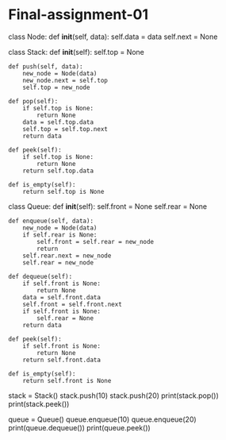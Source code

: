 # Final-assignment-01
class Node:
    def __init__(self, data):
        self.data = data
        self.next = None

class Stack:
    def __init__(self):
        self.top = None

    def push(self, data):
        new_node = Node(data)
        new_node.next = self.top
        self.top = new_node

    def pop(self):
        if self.top is None:
            return None
        data = self.top.data
        self.top = self.top.next
        return data

    def peek(self):
        if self.top is None:
            return None
        return self.top.data

    def is_empty(self):
        return self.top is None

class Queue:
    def __init__(self):
        self.front = None
        self.rear = None

    def enqueue(self, data):
        new_node = Node(data)
        if self.rear is None:
            self.front = self.rear = new_node
            return
        self.rear.next = new_node
        self.rear = new_node

    def dequeue(self):
        if self.front is None:
            return None
        data = self.front.data
        self.front = self.front.next
        if self.front is None:
            self.rear = None
        return data

    def peek(self):
        if self.front is None:
            return None
        return self.front.data

    def is_empty(self):
        return self.front is None
stack = Stack()
stack.push(10)
stack.push(20)
print(stack.pop())
print(stack.peek())

queue = Queue()
queue.enqueue(10)
queue.enqueue(20)
print(queue.dequeue())
print(queue.peek())
